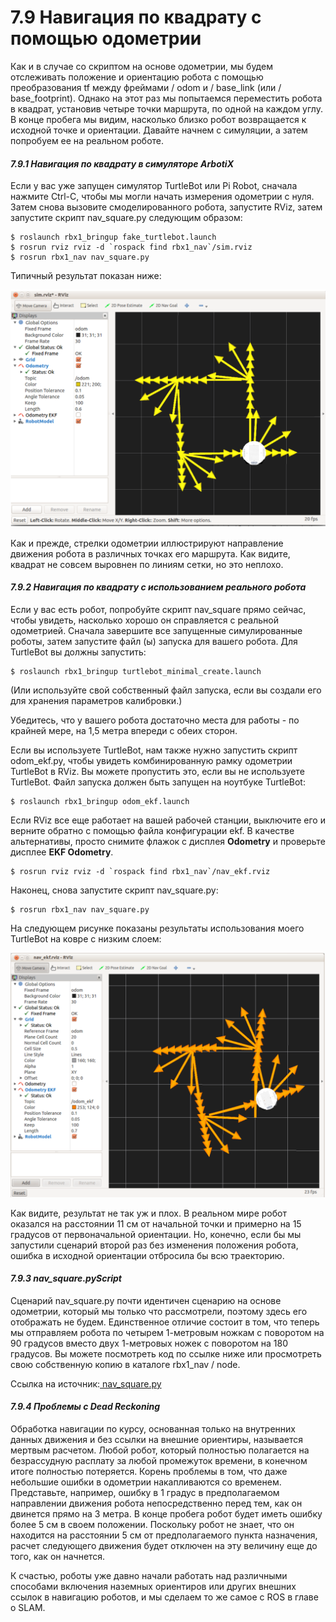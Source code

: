 # 7.9 Навигация по квадрату с помощью одометрии

Как и в случае со скриптом на основе одометрии, мы будем отслеживать положение и ориентацию робота с помощью преобразования tf между фреймами / odom и / base\_link \(или / base\_footprint\). Однако на этот раз мы попытаемся переместить робота в квадрат, установив четыре точки маршрута, по одной на каждом углу. В конце пробега мы видим, насколько близко робот возвращается к исходной точке и ориентации. Давайте начнем с симуляции, а затем попробуем ее на реальном роботе.

#### _7.9.1 Навигация по квадрату в симуляторе ArbotiX_

Если у вас уже запущен симулятор TurtleBot или Pi Robot, сначала нажмите Ctrl-C, чтобы мы могли начать измерения одометрии с нуля. Затем снова вызовите смоделированного робота, запустите RViz, затем запустите скрипт nav\_square.py следующим образом:

```text
$ roslaunch rbx1_bringup fake_turtlebot.launch
$ rosrun rviz rviz -d `rospack find rbx1_nav`/sim.rviz
$ rosrun rbx1_nav nav_square.py
```

Типичный результат показан ниже:

![](.gitbook/assets/snimok-ekrana-2020-05-30-v-15.11.19.png)

Как и прежде, стрелки одометрии иллюстрируют направление движения робота в различных точках его маршрута. Как видите, квадрат не совсем выровнен по линиям сетки, но это неплохо.

#### _7.9.2 Навигация по квадрату с использованием реального робота_

Если у вас есть робот, попробуйте скрипт nav\_square прямо сейчас, чтобы увидеть, насколько хорошо он справляется с реальной одометрией. Сначала завершите все запущенные симулированные роботы, затем запустите файл \(ы\) запуска для вашего робота. Для TurtleBot вы должны запустить:

```text
$ roslaunch rbx1_bringup turtlebot_minimal_create.launch
```

\(Или используйте свой собственный файл запуска, если вы создали его для хранения параметров калибровки.\)

Убедитесь, что у вашего робота достаточно места для работы - по крайней мере, на 1,5 метра впереди с обеих сторон.

Если вы используете TurtleBot, нам также нужно запустить скрипт odom\_ekf.py, чтобы увидеть комбинированную рамку одометрии TurtleBot в RViz. Вы можете пропустить это, если вы не используете TurtleBot. Файл запуска должен быть запущен на ноутбуке TurtleBot:

```text
$ roslaunch rbx1_bringup odom_ekf.launch
```

Если RViz все еще работает на вашей рабочей станции, выключите его и верните обратно с помощью файла конфигурации ekf. В качестве альтернативы, просто снимите флажок с дисплея **Odometry** и проверьте дисплее **EKF Odometry**.

```text
$ rosrun rviz rviz -d `rospack find rbx1_nav`/nav_ekf.rviz
```

Наконец, снова запустите скрипт nav\_square.py:

```text
$ rosrun rbx1_nav nav_square.py
```

На следующем рисунке показаны результаты использования моего TurtleBot на ковре с низким слоем:

![](.gitbook/assets/snimok-ekrana-2020-05-30-v-15.14.06.png)

Как видите, результат не так уж и плох. В реальном мире робот оказался на расстоянии 11 см от начальной точки и примерно на 15 градусов от первоначальной ориентации. Но, конечно, если бы мы запустили сценарий второй раз без изменения положения робота, ошибка в исходной ориентации отбросила бы всю траекторию.

#### _7.9.3 nav\_square.pyScript_

Сценарий nav\_square.py почти идентичен сценарию на основе одометрии, который мы только что рассмотрели, поэтому здесь его отображать не будем. Единственное отличие состоит в том, что теперь мы отправляем робота по четырем 1-метровым ножкам с поворотом на 90 градусов вместо двух 1-метровых ножек с поворотом на 180 градусов. Вы можете посмотреть код по ссылке ниже или просмотреть свою собственную копию в каталоге rbx1\_nav / node.

Ссылка на источник:[ nav\_square.py](https://github.com/pirobot/rbx1/blob/indigo-devel/rbx1_nav/nodes/nav_square.py)

#### _7.9.4 Проблемы с Dead Reckoning_

Обработка навигации по курсу, основанная только на внутренних данных движения и без ссылки на внешние ориентиры, называется мертвым расчетом. Любой робот, который полностью полагается на безрассудную расплату за любой промежуток времени, в конечном итоге полностью потеряется. Корень проблемы в том, что даже небольшие ошибки в одометрии накапливаются со временем. Представьте, например, ошибку в 1 градус в предполагаемом направлении движения робота непосредственно перед тем, как он двинется прямо на 3 метра. В конце пробега робот будет иметь ошибку более 5 см в своем положении. Поскольку робот не знает, что он находится на расстоянии 5 см от предполагаемого пункта назначения, расчет следующего движения будет отключен на эту величину еще до того, как он начнется.

К счастью, роботы уже давно начали работать над различными способами включения наземных ориентиров или других внешних ссылок в навигацию роботов, и мы сделаем то же самое с ROS в главе о SLAM.

